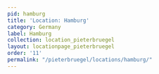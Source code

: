 ```yaml
---
pid: hamburg
title: 'Location: Hamburg'
category: Germany
label: Hamburg
collection: location_pieterbruegel
layout: locationpage_pieterbruegel
order: '11'
permalink: "/pieterbruegel/locations/hamburg/"
---
```

